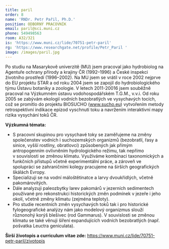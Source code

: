 ```yaml
---
title: paril
order: 8
name: 'RNDr. Petr Pařil, Ph.D.'
position: ODBORNÝ PRACOVNÍK
email: paril@sci.muni.cz
phone: 549498563
room: A32/321
is: 'https://www.muni.cz/lide/70751-petr-paril'
rg: 'https://www.researchgate.net/profile/Petr_Paril '
image: /images/paril.jpg
---
```

Po studiu na Masarykově univerzitě (MU) jsem pracoval jako hydrobiolog na Agentuře ochrany
 přírody a krajiny ČR (1992–1996) a České inspekci životního prostředí (1996–2002). Na MU jsem se
 vrátil v roce 2002 nejprve do EU projektu STAR a od roku 2004 jsem se zapojil do hydrobiologického
 týmu Ústavu botaniky a zoologie. V letech 2011-20016 jsem souběžně pracoval na Výzkumném
ústavu vodohospodářském T.G.M., v.v.i. Od roku 2005 se zabývám ekologií vodních bezobratlých ve
 vysychavých tocích, což se promítlo do projektu BIOSUCHO (www.sucho.eu) vytvořením metody
 retrospektivní indikace epizod vyschnutí toku a navržením interaktivní mapy rizika vysychání toků ČR.

**Výzkumná témata:**

* S pracovní skupinou pro vysychavé toky se zaměřujeme na změny společenstev vodních i
   suchozemských organizmů (bezobratlí, řasy a sinice, vyšší rostliny, obratlovci) způsobených jak
   přímým antropogenním ovlivněním hydrologického režimu, tak nepřímo v souvislosti se změnou
  klimatu. Využíváme kombinaci taxonomických a funkčních přístupů včetně experimentální práce,
  a zároveň ve spolupráci se zahraničními kolegy pracujeme na širších geografických škálách
  Evropy.
* Specializuji se na vodní máloštětinatce a larvy dvoukřídlých, včetně pakomárovitých.
* Dále analyzuji paleozbytky larev pakomárů v jezerních sedimentech používané pro rekonstrukci
  historických změn podmínek v jezeře i jeho okolí, včetně změny klimatu (zejména teploty).
* Pro studie recentních změn vysychavých toků tak i pro historické fylogeografické analýzy nám
   jako modelový organizmus slouží různonohý korýš blešivec (rod Gammarus). V souvislosti se
   změnou klimatu se také věnuji šíření expandujících vodních bezobratlých (např. pošvatka Leuctra
  geniculata).



**Širší životopis a curriculum vitae zde:**
<https://www.muni.cz/lide/70751-petr-paril/zivotopis>
